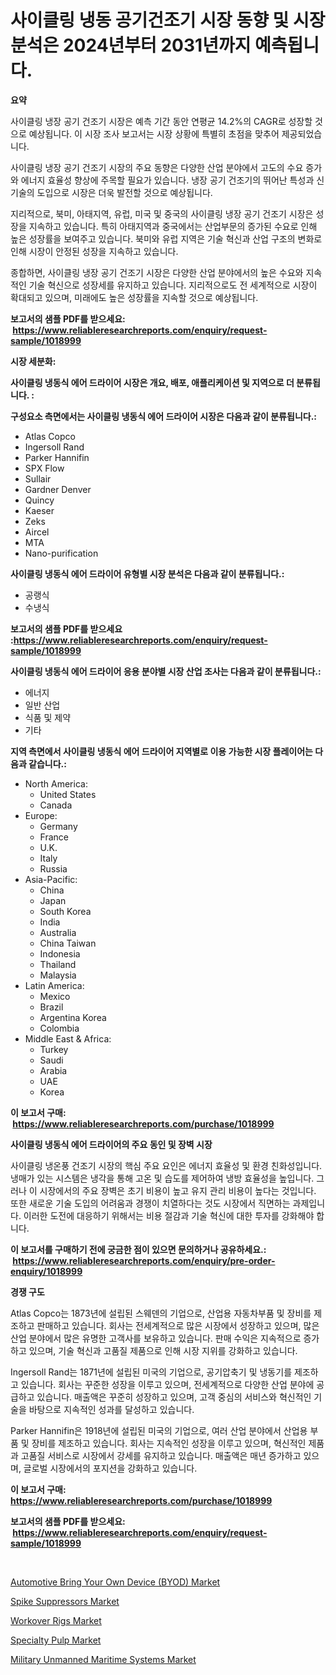 <p><h1>사이클링 냉동 공기건조기 시장 동향 및 시장 분석은 2024년부터 2031년까지 예측됩니다.</h1></p><p><strong>요약</strong></p>
<p><p>사이클링 냉장 공기 건조기 시장은 예측 기간 동안 연평균 14.2%의 CAGR로 성장할 것으로 예상됩니다. 이 시장 조사 보고서는 시장 상황에 특별히 초점을 맞추어 제공되었습니다.</p><p>사이클링 냉장 공기 건조기 시장의 주요 동향은 다양한 산업 분야에서 고도의 수요 증가와 에너지 효율성 향상에 주목할 필요가 있습니다. 냉장 공기 건조기의 뛰어난 특성과 신기술의 도입으로 시장은 더욱 발전할 것으로 예상됩니다.</p><p>지리적으로, 북미, 아태지역, 유럽, 미국 및 중국의 사이클링 냉장 공기 건조기 시장은 성장을 지속하고 있습니다. 특히 아태지역과 중국에서는 산업부문의 증가된 수요로 인해 높은 성장률을 보여주고 있습니다. 북미와 유럽 지역은 기술 혁신과 산업 구조의 변화로 인해 시장이 안정된 성장을 지속하고 있습니다.</p><p>종합하면, 사이클링 냉장 공기 건조기 시장은 다양한 산업 분야에서의 높은 수요와 지속적인 기술 혁신으로 성장세를 유지하고 있습니다. 지리적으로도 전 세계적으로 시장이 확대되고 있으며, 미래에도 높은 성장률을 지속할 것으로 예상됩니다.</p></p>
<p><strong>보고서의 샘플 PDF를 받으세요: &nbsp;<a href="https://www.reliableresearchreports.com/enquiry/request-sample/1018999">https://www.reliableresearchreports.com/enquiry/request-sample/1018999</a></strong></p>
<p><strong>시장 세분화:</strong></p>
<p><strong> 사이클링 냉동식 에어 드라이어 시장은 개요, 배포, 애플리케이션 및 지역으로 더 분류됩니다. :</strong></p>
<p><strong>구성요소 측면에서는 사이클링 냉동식 에어 드라이어 시장은 다음과 같이 분류됩니다.:</strong></p>
<p><ul><li>Atlas Copco</li><li>Ingersoll Rand</li><li>Parker Hannifin</li><li>SPX Flow</li><li>Sullair</li><li>Gardner Denver</li><li>Quincy</li><li>Kaeser</li><li>Zeks</li><li>Aircel</li><li>MTA</li><li>Nano-purification</li></ul></p>
<p><strong> 사이클링 냉동식 에어 드라이어 유형별 시장 분석은 다음과 같이 분류됩니다.:</strong></p>
<p><ul><li>공랭식</li><li>수냉식</li></ul></p>
<p><strong>보고서의 샘플 PDF를 받으세요 :<a href="https://www.reliableresearchreports.com/enquiry/request-sample/1018999">https://www.reliableresearchreports.com/enquiry/request-sample/1018999</a></strong></p>
<p><strong> 사이클링 냉동식 에어 드라이어 응용 분야별 시장 산업 조사는 다음과 같이 분류됩니다.:</strong></p>
<p><ul><li>에너지</li><li>일반 산업</li><li>식품 및 제약</li><li>기타</li></ul></p>
<p><strong>지역 측면에서 사이클링 냉동식 에어 드라이어 지역별로 이용 가능한 시장 플레이어는 다음과 같습니다.:</strong></p>
<p><ul>
    <li>
        North America:
        <ul>
            <li>United States</li>
            <li>Canada</li>
        </ul>
    </li>
    <li>
        Europe:
        <ul>
            <li>Germany</li>
            <li>France</li>
            <li>U.K.</li>
            <li>Italy</li>
            <li>Russia</li>
        </ul>
    </li>
    <li>
        Asia-Pacific:
        <ul>
            <li>China</li>
            <li>Japan</li>
            <li>South Korea</li>
            <li>India</li>
            <li>Australia</li>
            <li>China Taiwan</li>
            <li>Indonesia</li>
            <li>Thailand</li>
            <li>Malaysia</li>
        </ul>
    </li>
    <li>
        Latin America:
        <ul>
            <li>Mexico</li>
            <li>Brazil</li>
            <li>Argentina Korea</li>
            <li>Colombia</li>
        </ul>
    </li>
    <li>
        Middle East & Africa:
        <ul>
            <li>Turkey</li>
            <li>Saudi</li>
            <li>Arabia</li>
            <li>UAE</li>
            <li>Korea</li>
        </ul>
    </li>
    </ul></p>
<p><strong>이 보고서 구매: &nbsp;<a href="https://www.reliableresearchreports.com/purchase/1018999">https://www.reliableresearchreports.com/purchase/1018999</a></strong></p>
<p><strong>사이클링 냉동식 에어 드라이어의 주요 동인 및 장벽 시장</strong></p>
<p><p>사이클링 냉온풍 건조기 시장의 핵심 주요 요인은 에너지 효율성 및 환경 친화성입니다. 냉매가 있는 시스템은 냉각을 통해 고온 및 습도를 제어하여 냉방 효율성을 높입니다. 그러나 이 시장에서의 주요 장벽은 초기 비용이 높고 유지 관리 비용이 높다는 것입니다. 또한 새로운 기술 도입의 어려움과 경쟁이 치열하다는 것도 시장에서 직면하는 과제입니다. 이러한 도전에 대응하기 위해서는 비용 절감과 기술 혁신에 대한 투자를 강화해야 합니다.</p></p>
<p><strong>이 보고서를 구매하기 전에 궁금한 점이 있으면 문의하거나 공유하세요.: &nbsp;<a href="https://www.reliableresearchreports.com/enquiry/pre-order-enquiry/1018999">https://www.reliableresearchreports.com/enquiry/pre-order-enquiry/1018999</a></strong></p>
<p><strong>경쟁 구도</strong></p>
<p><p>Atlas Copco는 1873년에 설립된 스웨덴의 기업으로, 산업용 자동차부품 및 장비를 제조하고 판매하고 있습니다. 회사는 전세계적으로 많은 시장에서 성장하고 있으며, 많은 산업 분야에서 많은 유명한 고객사를 보유하고 있습니다. 판매 수익은 지속적으로 증가하고 있으며, 기술 혁신과 고품질 제품으로 인해 시장 지위를 강화하고 있습니다.</p><p>Ingersoll Rand는 1871년에 설립된 미국의 기업으로, 공기압축기 및 냉동기를 제조하고 있습니다. 회사는 꾸준한 성장을 이루고 있으며, 전세계적으로 다양한 산업 분야에 공급하고 있습니다. 매출액은 꾸준히 성장하고 있으며, 고객 중심의 서비스와 혁신적인 기술을 바탕으로 지속적인 성과를 달성하고 있습니다.</p><p>Parker Hannifin은 1918년에 설립된 미국의 기업으로, 여러 산업 분야에서 산업용 부품 및 장비를 제조하고 있습니다. 회사는 지속적인 성장을 이루고 있으며, 혁신적인 제품과 고품질 서비스로 시장에서 강세를 유지하고 있습니다. 매출액은 매년 증가하고 있으며, 글로벌 시장에서의 포지션을 강화하고 있습니다.</p></p>
<p><strong>이 보고서 구매: &nbsp; <a href="https://www.reliableresearchreports.com/purchase/1018999">https://www.reliableresearchreports.com/purchase/1018999</a></strong></p>
<p><strong>보고서의 샘플 PDF를 받으세요: &nbsp;<a href="https://www.reliableresearchreports.com/enquiry/request-sample/1018999">https://www.reliableresearchreports.com/enquiry/request-sample/1018999</a></strong><strong></strong></p>
<p>&nbsp;</p>
<p><p><a href="https://issuu.com/reportprime-2/docs/automotive-bring-your-own-device-byod-market-size-">Automotive Bring Your Own Device (BYOD) Market</a></p><p><a href="https://github.com/brentleyjimmiealvaradoz4l1rea/Market-Research-Report-List-1/blob/main/spike-suppressors-market.md">Spike Suppressors Market</a></p><p><a href="https://view.publitas.com/reportprime-1/workover-rigs-market-size-growth-and-forecast-from-2024-2031/">Workover Rigs Market</a></p><p><a href="https://adventurous-uranium-ef9.notion.site/Specialty-Pulp-Market-Analysis-Examines-its-Scope-on-Growth-Opportunities-and-Forecasted-Trends-Spa-d5b115634992415d8bab0dacdc0445c3">Specialty Pulp Market</a></p><p><a href="https://issuu.com/reportprime-2/docs/military-unmanned-maritime-systems-market-size-203">Military Unmanned Maritime Systems Market</a></p></p>